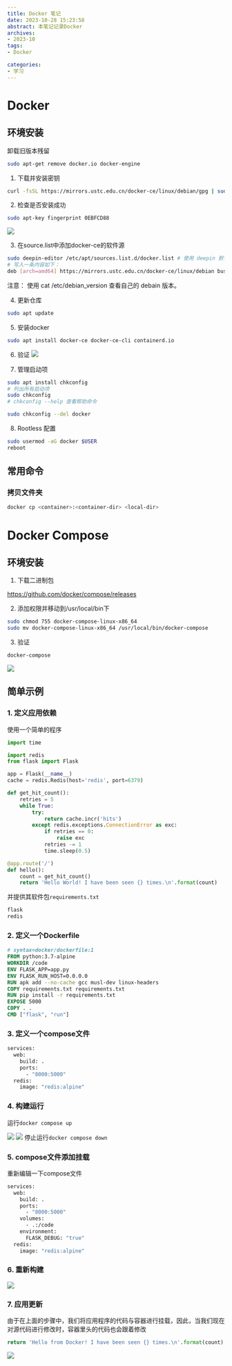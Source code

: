 ```yaml
---
title: Docker 笔记
date: 2023-10-28 15:23:58
abstract: 本笔记记录Docker
archives:
- 2023-10
tags:
- Docker

categories:
- 学习
---
```


# Docker

## 环境安装

卸载旧版本残留

```bash
sudo apt-get remove docker.io docker-engine
```

1. 下载并安装密钥

```bash
curl -fsSL https://mirrors.ustc.edu.cn/docker-ce/linux/debian/gpg | sudo apt-key add -
```


2. 检查是否安装成功

```bash
sudo apt-key fingerprint 0EBFCD88
```

![](../assets/docker/docker1.PNG)

3. 在source.list中添加docker-ce的软件源

```bash
sudo deepin-editor /etc/apt/sources.list.d/docker.list # 使用 deepin 默认的编辑器新建并打开 docker.list 文件
# 写入一条内容如下：
deb [arch=amd64] https://mirrors.ustc.edu.cn/docker-ce/linux/debian buster stable # 这里 buster 是 debain 版本的代号，deepin20 是debain10 代号为 buster，编辑完成后保存
```

注意： 使用 cat /etc/debian_version 查看自己的 debain 版本。

4. 更新仓库

```bash
sudo apt update
```
5. 安装docker

```bash
sudo apt install docker-ce docker-ce-cli containerd.io
```

6. 验证
![](../assets/docker/docker2.PNG)

7. 管理启动项

```bash
sudo apt install chkconfig 
# 列出所有启动项
sudo chkconfig
# chkconfig --help 查看帮助命令

sudo chkconfig --del docker
```


8. Rootless 配置

```bash
sudo usermod -aG docker $USER
reboot
```

## 常用命令
### 拷贝文件夹

```bash
docker cp <container>:<container-dir> <local-dir>
```

# Docker Compose

## 环境安装
1. 下载二进制包


https://github.com/docker/compose/releases


2. 添加权限并移动到/usr/local/bin下

```bash
sudo chmod 755 docker-compose-linux-x86_64
sudo mv docker-compose-linux-x86_64 /usr/local/bin/docker-compose
```


3. 验证

```bash
docker-compose
```


![](../assets/docker/docker3.png)


## 简单示例


### 1. 定义应用依赖

使用一个简单的程序

```py
import time

import redis
from flask import Flask

app = Flask(__name__)
cache = redis.Redis(host='redis', port=6379)

def get_hit_count():
    retries = 5
    while True:
        try:
            return cache.incr('hits')
        except redis.exceptions.ConnectionError as exc:
            if retries == 0:
                raise exc
            retries -= 1
            time.sleep(0.5)

@app.route('/')
def hello():
    count = get_hit_count()
    return 'Hello World! I have been seen {} times.\n'.format(count)
```


并提供其软件包`requirements.txt`

```bash
flask
redis
```


### 2. 定义一个Dockerfile

```dockerfile
# syntax=docker/dockerfile:1
FROM python:3.7-alpine
WORKDIR /code
ENV FLASK_APP=app.py
ENV FLASK_RUN_HOST=0.0.0.0
RUN apk add --no-cache gcc musl-dev linux-headers
COPY requirements.txt requirements.txt
RUN pip install -r requirements.txt
EXPOSE 5000
COPY . .
CMD ["flask", "run"]
```


### 3. 定义一个compose文件

```dockerfile
services:
  web:
    build: .
    ports:
      - "8000:5000"
  redis:
    image: "redis:alpine"
```


### 4. 构建运行
运行`docker compose up`


![](../assets/docker/docker4.png)
![](../assets/docker/docker5.png)
停止运行`docker compose down`


### 5. compose文件添加挂载

重新编辑一下compose文件

```dockerfile
services:
  web:
    build: .
    ports:
      - "8000:5000"
    volumes:
      - .:/code
    environment:
      FLASK_DEBUG: "true"
  redis:
    image: "redis:alpine"
```


### 6. 重新构建

![](../assets/docker/docker6.png)


### 7. 应用更新

由于在上面的步骤中，我们将应用程序的代码与容器进行挂载，因此，当我们现在对源代码进行修改时，容器里头的代码也会跟着修改

```py
return 'Hello from Docker! I have been seen {} times.\n'.format(count)
```


![](../assets/docker/docker7.png)
